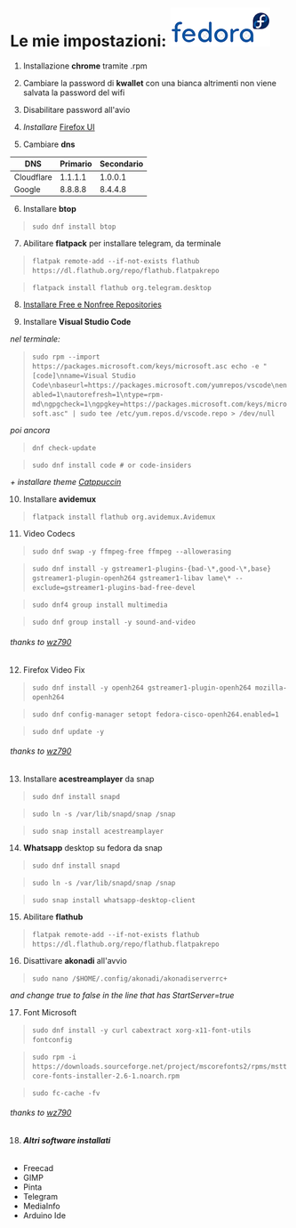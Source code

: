 # Le mie impostazioni: ![alt text](https://github.com/miko6/appunti-di-fedora/blob/main/immagini/logof2.png "logo")

1. Installazione **chrome** tramite .rpm

2. Cambiare la password di **kwallet** con una bianca altrimenti non viene salvata la password del wifi

3. Disabilitare password all'avio

4. *Installare*  [Firefox UI](https://github.com/black7375/Firefox-UI-Fix)

5. Cambiare **dns**

| DNS | Primario  | Secondario  |
| ------- | --- | --- |
| Cloudflare | 1.1.1.1 | 1.0.0.1 |
| Google | 8.8.8.8 | 8.4.4.8 |

6. Installare **btop**

>`sudo dnf install btop`

7. Abilitare **flatpack** per installare telegram, da terminale
   
>`flatpak remote-add --if-not-exists flathub https://dl.flathub.org/repo/flathub.flatpakrepo`

>`flatpack install flathub org.telegram.desktop`

8. [Installare Free e Nonfree Repositories](https://rpmfusion.org/Configuration/)

9. Installare **Visual Studio Code**
   
*nel terminale:*

>`sudo rpm --import https://packages.microsoft.com/keys/microsoft.asc
echo -e "[code]\nname=Visual Studio Code\nbaseurl=https://packages.microsoft.com/yumrepos/vscode\nenabled=1\nautorefresh=1\ntype=rpm-md\ngpgcheck=1\ngpgkey=https://packages.microsoft.com/keys/microsoft.asc" | sudo tee /etc/yum.repos.d/vscode.repo > /dev/null`

*poi ancora*

>`dnf check-update`

>`sudo dnf install code # or code-insiders`

*+ installare theme [Catppuccin](https://marketplace.visualstudio.com/items?itemName=Catppuccin.catppuccin-vsc)*

10. Installare **avidemux**
 
>`flatpack install flathub org.avidemux.Avidemux`

11. Video Codecs
    
>`sudo dnf swap -y ffmpeg-free ffmpeg --allowerasing`

>`sudo dnf install -y gstreamer1-plugins-{bad-\*,good-\*,base} gstreamer1-plugin-openh264 gstreamer1-libav lame\* --exclude=gstreamer1-plugins-bad-free-devel`

>`sudo dnf4 group install multimedia`

>`sudo dnf group install -y sound-and-video`

###### thanks to [wz790](https://github.com/wz790/Fedora-Noble-Setup?tab=readme-ov-file#flathub-setup)

12. Firefox Video Fix
    
>`sudo dnf install -y openh264 gstreamer1-plugin-openh264 mozilla-openh264`

>`sudo dnf config-manager setopt fedora-cisco-openh264.enabled=1`

>`sudo dnf update -y`

###### thanks to [wz790](https://github.com/wz790/Fedora-Noble-Setup?tab=readme-ov-file#flathub-setup)

13. Installare **acestreamplayer** da snap
    
>`sudo dnf install snapd`

>`sudo ln -s /var/lib/snapd/snap /snap`

>`sudo snap install acestreamplayer`

14. **Whatsapp** desktop su fedora da snap

>`sudo dnf install snapd`

>`sudo ln -s /var/lib/snapd/snap /snap`

>`sudo snap install whatsapp-desktop-client`

15. Abilitare **flathub**
    
>`flatpak remote-add --if-not-exists flathub https://dl.flathub.org/repo/flathub.flatpakrepo`

16. Disattivare **akonadi** all'avvio
    
>`sudo nano /$HOME/.config/akonadi/akonadiserverrc+`

*and change true to false in the line that has StartServer=true*

17. Font Microsoft

>`sudo dnf install -y curl cabextract xorg-x11-font-utils fontconfig`

>`sudo rpm -i https://downloads.sourceforge.net/project/mscorefonts2/rpms/msttcore-fonts-installer-2.6-1.noarch.rpm`

>`sudo fc-cache -fv`

###### thanks to [wz790](https://github.com/wz790/Fedora-Noble-Setup?tab=readme-ov-file#flathub-setup)

18. ###### **Altri software installati**

* Freecad
* GIMP
* Pinta
* Telegram
* MediaInfo
* Arduino Ide
